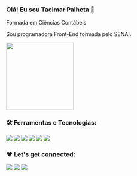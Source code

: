 ### Olá! Eu sou Tacimar Palheta 👋

Formada em Ciências Contábeis

Sou programadora Front-End formada pelo SENAI.

<div>

<img height="180cm" src="https://github-readme-stats.vercel.app/api?username=tacimarpalheta&show_icons=true&theme=synthwave">

<div>
 
### 🛠️ Ferramentas e Tecnologias: 
<img src="https://cdn.jsdelivr.net/gh/devicons/devicon/icons/html5/html5-original.svg" />
<img src="https://cdn.jsdelivr.net/gh/devicons/devicon/icons/css3/css3-original.svg" />
<img src="https://cdn.jsdelivr.net/gh/devicons/devicon/icons/javascript/javascript-original.svg" />
<img src="https://cdn.jsdelivr.net/gh/devicons/devicon/icons/bootstrap/bootstrap-original.svg" />
<img src="https://cdn.jsdelivr.net/gh/devicons/devicon/icons/angularjs/angularjs-original.svg" />
<img src="https://cdn.jsdelivr.net/gh/devicons/devicon/icons/typescript/typescript-original.svg" />

### ❤️ Let's get connected:
<a href = "mailto:tacimar.correa@gmail.com"><img src="https://img.shields.io/badge/Gmail-D14836?style=for-the-badge&logo=gmail&logoColor=white" target="_blank"></a>
<a href = "mailto:taci.correa@hotmail.com"><img src="https://img.shields.io/badge/Microsoft_Outlook-0078D4?style=for-the-badge&logo=microsoft-outlook&logoColor=white" target="_blank"></a>
<a href=https://www.linkedin.com/in/tacimar-palheta-correa-733567233 target="_blank"><img src="https://img.shields.io/badge/-LinkedIn-%230077B5?style=for-the-badge&logo=linkedin&logoColor=white" target="_blank"></a>

